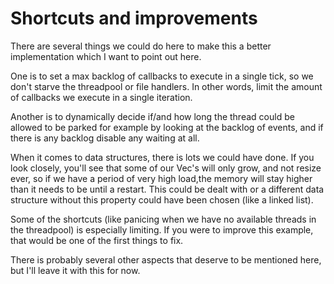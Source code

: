 # Shortcuts and improvements

There are several things we could do here to make this a better implementation which I want to point out here. 

One is to set a max backlog of callbacks to execute in a single tick, so we don't starve the threadpool or file handlers. In other words, limit the amount of callbacks we execute in a single iteration.

Another is to dynamically decide if/and how long the thread could be allowed to be parked for example by looking at the backlog of events, and if there is any backlog disable any waiting at all. 

When it comes to data structures, there is lots we could have done.
If you look closely, you'll see that some of our Vec's will only grow, and not resize ever, so if we have a period of very high load,the memory will stay higher than it needs to be until a restart. This could be dealt with or a different data structure without this property could have been chosen (like a linked list).

Some of the shortcuts (like panicing when we have no available threads in the threadpool) is especially limiting. If you were to improve this example, that would be one of the first things to fix.

There is probably several other aspects that deserve to be mentioned here, but I'll leave it with this for now.

